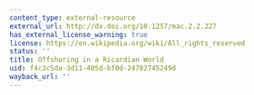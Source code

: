 ```yaml
---
content_type: external-resource
external_url: http://dx.doi.org/10.1257/mac.2.2.227
has_external_license_warning: true
license: https://en.wikipedia.org/wiki/All_rights_reserved
status: ''
title: Offshoring in a Ricardian World
uid: f4c3c5da-3d11-405d-bf0d-24782745249d
wayback_url: ''
---
```

